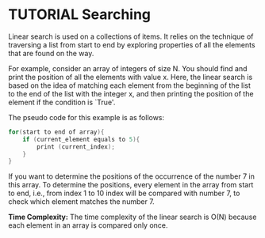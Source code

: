 # TUTORIAL Searching

Linear search is used on a collections of items. It relies on the technique of traversing a list from start to end by exploring properties of all the elements that are found on the way.

For example, consider an array of integers of size N. You should find and print the position of all the elements with value x. Here, the linear search is based on the idea of matching each element from the beginning of the list to the end of the list with the integer x, and then printing the position of the element if the condition is `True'.

The pseudo code for this example is as follows:

```c
for(start to end of array){
    if (current_element equals to 5){
        print (current_index);
    }
}
```

If you want to determine the positions of the occurrence of the number 7 in this array. To determine the positions, every element in the array from start to end, i.e., from index 1 to 10 index will be compared with number 7, to check which element matches the number 7.

**Time Complexity:** The time complexity of the linear search is O(N) because each element in an array is compared only once.
